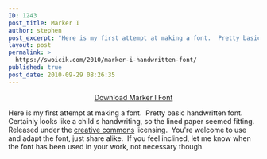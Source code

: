 ```yaml
---
ID: 1243
post_title: Marker I
author: stephen
post_excerpt: "Here is my first attempt at making a font.  Pretty basic handwritten font. Certainly looks like a child's handwriting, so the lined paper seemed fitting. Released under the creative commons licensing.  You're welcome to use and adapt the font, just share alike.  If you feel inclined, let me know when the font has been used in your work, not necessary though."
layout: post
permalink: >
  https://swoicik.com/2010/marker-i-handwritten-font/
published: true
post_date: 2010-09-29 08:26:35
---
```

<p style="text-align: center;"><a title="Marker I Font" href="http://woicik.rivikhosting.com/files/2013/09/Marker-I.zip">Download Marker I Font</a></p>
Here is my first attempt at making a font.  Pretty basic handwritten font. Certainly looks like a child's handwriting, so the lined paper seemed fitting. Released under the <a href="http://creativecommons.org/licenses/by-sa/3.0/" target="_blank">creative commons</a> licensing.  You're welcome to use and adapt the font, just share alike.  If you feel inclined, let me know when the font has been used in your work, not necessary though.
